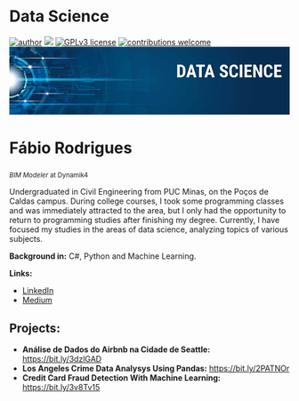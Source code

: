 # Data Science
[![author](https://img.shields.io/badge/author-fabiodotcom-red.svg)](https://www.linkedin.com/in/f-rodrigues)  [![](https://img.shields.io/badge/python-3.7+-blue.svg)](https://www.python.org/downloads/release/python-365/)  [![GPLv3 license](https://img.shields.io/badge/License-GPLv3-blue.svg)](http://perso.crans.org/besson/LICENSE.html)  [![contributions welcome](https://img.shields.io/badge/contributions-welcome-brightgreen.svg?style=flat)](https://github.com/fabiodotcom/Data-Science/issues)![banner](https://github.com/fabiodotcom/images/blob/main/banner.png?raw=True)

# Fábio Rodrigues
<sub>*BIM Modeler* at Dynamik4</sub>

Undergraduated in Civil Engineering from PUC Minas, on the Poços de Caldas campus. During college courses, I took some programming classes and was immediately attracted to the area, but I only had the opportunity to return to programming studies after finishing my degree. Currently, I have focused my studies in the areas of data science, analyzing topics of various subjects.


**Background in:** C#, Python and Machine Learning.

**Links:**
* [LinkedIn](https://www.linkedin.com/in/f-rodrigues/)
* [Medium](https://medium.com/@fabio_rodrigues)


## Projects:

* **Análise de Dados do Airbnb na Cidade de Seattle:** https://bit.ly/3dzlGAD
* **Los Angeles Crime Data Analysys Using Pandas:** https://bit.ly/2PATNOr
* **Credit Card Fraud Detection With Machine Learning:** https://bit.ly/3v8Tv15
